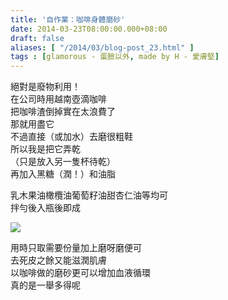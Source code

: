 ```yaml
---
title: '自作業：咖啡身體磨砂'
date: 2014-03-23T08:00:00.000+08:00
draft: false
aliases: [ "/2014/03/blog-post_23.html" ]
tags : [glamorous - 蛋臉以外, made by H - 愛膚堅]
---
```


絕對是廢物利用！  
在公司時用越南壺滴咖啡  
把咖啡渣倒掉實在太浪費了  
那就用盡它  
不過直接（或加水）去磨很粗鞋  
所以我是把它弄乾  
（只是放入另一隻杯待乾）  
再加入黑糖（潤！）和油脂  

乳木果油橄欖油葡萄籽油甜杏仁油等均可  
拌勻後入瓶後即成  

![](/images/coffeescrub.jpg)

用時只取需要份量加上磨呀磨便可  
去死皮之餘又能滋潤肌膚  
以咖啡做的磨砂更可以增加血液循環  
真的是一舉多得呢
